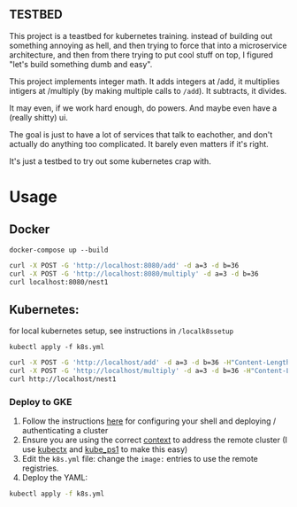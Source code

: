 ## TESTBED

This project is a teastbed for kubernetes training. instead of building out something annoying as hell, and then trying to force that into a microservice architecture, and then from there trying to put cool stuff on top, I figured "let's build something dumb and easy".

This project implements integer math. It adds integers at /add, it multiplies intigers at /multiply (by making multiple calls to `/add`). It subtracts, it divides. 

It may even, if we work hard enough, do powers. And maybe even have a (really shitty) ui. 

The goal is just to have a lot of services that talk to eachother, and don't actually do anything too complicated. It barely even matters if it's right. 

It's just a testbed to try out some kubernetes crap with. 




# Usage

## Docker

`docker-compose up --build`

```bash
curl -X POST -G 'http://localhost:8080/add' -d a=3 -d b=36
curl -X POST -G 'http://localhost:8080/multiply' -d a=3 -d b=36
curl localhost:8080/nest1
```


## Kubernetes:
for local kubernetes setup, see instructions in `/localk8ssetup`

`kubectl apply -f k8s.yml`

```bash
curl -X POST -G 'http://localhost/add' -d a=3 -d b=36 -H"Content-Length:0"
curl -X POST -G 'http://localhost/multiply' -d a=3 -d b=36 -H"Content-Length:0"
curl http://localhost/nest1
```

### Deploy to GKE

1) Follow the instructions [here](https://cloud.google.com/kubernetes-engine/docs/quickstart) for configuring your shell and deploying / authenticating a cluster
2) Ensure you are using the correct [context](https://kubernetes.io/docs/tasks/access-application-cluster/configure-access-multiple-clusters/) to address the remote cluster (I use [kubectx](https://github.com/ahmetb/kubectx) and [kube_ps1](https://github.com/jonmosco/kube-ps1) to make this easy)
3) Edit the `k8s.yml` file: change the `image:` entries to use the remote registries.
4) Deploy the YAML: 
```bash
kubectl apply -f k8s.yml
```